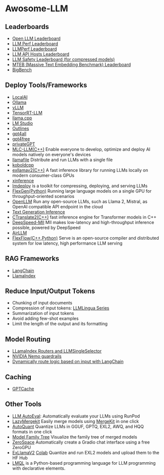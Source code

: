 # Awosome-LLM
## Leaderboards
- [Open LLM Leaderboard](https://huggingface.co/spaces/HuggingFaceH4/open_llm_leaderboard)
- [LLM Perf Leaderboard](https://huggingface.co/spaces/optimum/llm-perf-leaderboard)
- [LLMPerf Leaderboard](https://github.com/ray-project/llmperf-leaderboard)
- [LLM API Hosts Leaderboard](https://artificialanalysis.ai/leaderboards/hosts)
- [LLM Safety Leaderboard (for compressed models)](https://huggingface.co/spaces/AI-Secure/llm-trustworthy-leaderboard)
- [MTEB (Massive Text Embedding Benchmark) Leaderboard](https://huggingface.co/spaces/mteb/leaderboard)
- [BigBench](https://github.com/google/BIG-bench)

## Deploy Tools/Frameworks
- [LocalAI](https://github.com/mudler/LocalAI)
- [Ollama](https://github.com/ollama/ollama)
- [vLLM](https://github.com/vllm-project/vllm)
- [TensorRT-LLM](https://github.com/NVIDIA/TensorRT-LLM)
- [llama.cpp](https://github.com/ggerganov/llama.cpp)
- [LM Studio](https://github.com/lmstudio-ai)
- [Outlines](https://github.com/outlines-dev/outlines)
- [gpt4all](https://github.com/nomic-ai/gpt4all)
- [gpt4free](https://github.com/xtekky/gpt4free)
- [privateGPT](https://github.com/imartinez/privateGPT)
- [MLC-LLM(C++)](https://github.com/mlc-ai/mlc-llm) Enable everyone to develop, optimize and deploy AI models natively on everyone's devices
- [llamafile](https://github.com/Mozilla-Ocho/llamafile) Distribute and run LLMs with a single file
- [koboldcpp](https://github.com/LostRuins/koboldcpp)
- [exllamav2(C++)](https://github.com/turboderp/exllamav2) A fast inference library for running LLMs locally on modern consumer-class GPUs
- [xinference](https://github.com/xorbitsai/inference)
- [lmdeploy](https://github.com/InternLM/lmdeploy) is a toolkit for compressing, deploying, and serving LLMs
- [FlexGen(Python)](https://github.com/FMInference/FlexGen) Running large language models on a single GPU for throughput-oriented scenarios
- [OpenLLM](https://github.com/bentoml/OpenLLM) Run any open-source LLMs, such as Llama 2, Mistral, as OpenAI compatible API endpoint in the cloud
- [Text Generation Inference](https://github.com/huggingface/text-generation-inference)
- [CTranslate2(C++)](https://github.com/OpenNMT/CTranslate2) fast inference engine for Transformer models in C++
- [DeepSpeed-MII](https://github.com/microsoft/DeepSpeed-MII) MII makes low-latency and high-throughput inference possible, powered by DeepSpeed
- [AirLLM](https://github.com/lyogavin/Anima/tree/main/air_llm)
- [FlexFlow(C++,Python)](https://github.com/flexflow/FlexFlow) Serve is an open-source compiler and distributed system for low latency, high performance LLM serving

## RAG Frameworks
- [LangChain](https://github.com/langchain-ai/langchain)
- [LlamaIndex](https://github.com/run-llama/llama_index)

## Reduce Input/Output Tokens
- Chunking of input documents
- Compression of input tokens: [LLMLingua Series](https://llmlingua.com/)
- Summarization of input tokens
- Avoid adding few-shot examples
- Limit the length of the output and its formatting

## Model Routing
- [LLamaIndex Routers and LLMSingleSelector](https://docs.llamaindex.ai/en/latest/module_guides/querying/router/#using-selector-as-a-standalone-module)
- [NVIDIA Nemo guardrails](https://github.com/NVIDIA/NeMo-Guardrails)
- [Dynamically route logic based on input with LangChain](https://python.langchain.com/docs/expression_language/how_to/routing)

## Caching
- [GPTCache](https://github.com/zilliztech/GPTCache)

## Other Tools
- [LLM AutoEval](https://github.com/mlabonne/llm-autoeval): Automatically evaluate your LLMs using RunPod
- [LazyMergekit](https://colab.research.google.com/drive/1obulZ1ROXHjYLn6PPZJwRR6GzgQogxxb?usp=sharing) Easily merge models using [MergeKit](https://github.com/arcee-ai/mergekit) in one click
- [AutoQuant](https://colab.research.google.com/drive/1b6nqC7UZVt8bx4MksX7s656GXPM-eWw4?usp=sharing)    Quantize LLMs in GGUF, GPTQ, EXL2, AWQ, and HQQ formats in one click
- [Model Family Tree](https://colab.research.google.com/drive/1s2eQlolcI1VGgDhqWIANfkfKvcKrMyNr?usp=sharing)    Visualize the family tree of merged models
- [ZeroSpace](https://colab.research.google.com/drive/1LcVUW5wsJTO2NGmozjji5CkC--646LgC)    Automatically create a Gradio chat interface using a free ZeroGPU
- [ExLlamaV2](https://github.com/turboderp/exllamav2) [Colab](https://colab.research.google.com/drive/1yrq4XBlxiA0fALtMoT2dwiACVc77PHou?usp=sharing) Quantize and run EXL2 models and upload them to the HF Hub
- [LMQL](https://lmql.ai/docs/language/overview.html) is a Python-based programming language for LLM programming with declarative elements.
